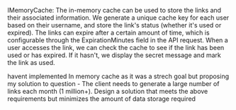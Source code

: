 IMemoryCache: The in-memory cache can be used to store the links and their associated information. We generate a unique cache key for each user based on their username, and store the link's status (whether it's used or expired).
The links can expire after a certain amount of time, which is configurable through the ExpirationMinutes field in the API request.
When a user accesses the link, we can check the cache to see if the link has been used or has expired. If it hasn't, we display the secret message and mark the link as used.

havent implemented In memory cache as it was a strech goal but proposing my solution to question - The client needs to generate a large number of links each month (1 million+). Design a solution that
 meets the above requirements but minimizes the amount of data storage required
